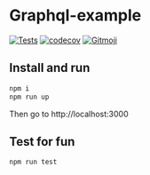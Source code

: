 # Graphql-example

[![Tests](https://github.com/heiso/graphql-example/actions/workflows/test.yml/badge.svg)](https://github.com/heiso/graphql-example/actions/workflows/tests.yml)
[![codecov](https://codecov.io/gh/heiso/graphql-example/branch/main/graph/badge.svg?token=QVNB8JCBJS)](https://codecov.io/gh/heiso/graphql-example)
[![Gitmoji](https://img.shields.io/badge/gitmoji-%20😜%20😍-FFDD67.svg?style=flat-square)](https://gitmoji.dev)

## Install and run

```bash
npm i
npm run up
```

Then go to http://localhost:3000

## Test for fun

```bash
npm run test
```

